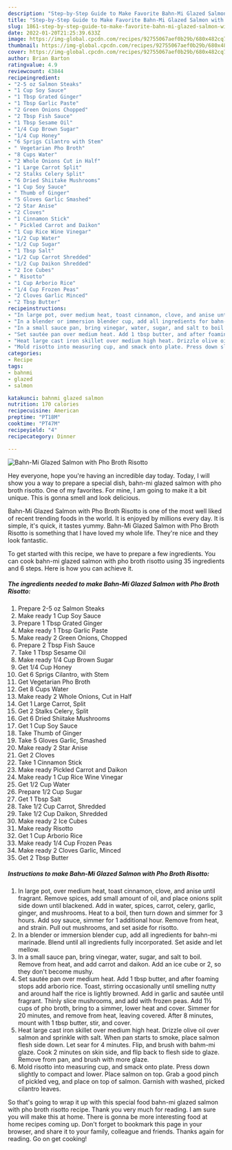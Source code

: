 ```yaml
---
description: "Step-by-Step Guide to Make Favorite Bahn-Mi Glazed Salmon with Pho Broth Risotto"
title: "Step-by-Step Guide to Make Favorite Bahn-Mi Glazed Salmon with Pho Broth Risotto"
slug: 1861-step-by-step-guide-to-make-favorite-bahn-mi-glazed-salmon-with-pho-broth-risotto
date: 2022-01-20T21:25:39.633Z
image: https://img-global.cpcdn.com/recipes/92755067aef0b29b/680x482cq70/bahn-mi-glazed-salmon-with-pho-broth-risotto-recipe-main-photo.jpg
thumbnail: https://img-global.cpcdn.com/recipes/92755067aef0b29b/680x482cq70/bahn-mi-glazed-salmon-with-pho-broth-risotto-recipe-main-photo.jpg
cover: https://img-global.cpcdn.com/recipes/92755067aef0b29b/680x482cq70/bahn-mi-glazed-salmon-with-pho-broth-risotto-recipe-main-photo.jpg
author: Brian Barton
ratingvalue: 4.9
reviewcount: 43844
recipeingredient:
- "2-5 oz Salmon Steaks"
- "1 Cup Soy Sauce"
- "1 Tbsp Grated Ginger"
- "1 Tbsp Garlic Paste"
- "2 Green Onions Chopped"
- "2 Tbsp Fish Sauce"
- "1 Tbsp Sesame Oil"
- "1/4 Cup Brown Sugar"
- "1/4 Cup Honey"
- "6 Sprigs Cilantro with Stem"
- " Vegetarian Pho Broth"
- "8 Cups Water"
- "2 Whole Onions Cut in Half"
- "1 Large Carrot Split"
- "2 Stalks Celery Split"
- "6 Dried Shiitake Mushrooms"
- "1 Cup Soy Sauce"
- " Thumb of Ginger"
- "5 Gloves Garlic Smashed"
- "2 Star Anise"
- "2 Cloves"
- "1 Cinnamon Stick"
- " Pickled Carrot and Daikon"
- "1 Cup Rice Wine Vinegar"
- "1/2 Cup Water"
- "1/2 Cup Sugar"
- "1 Tbsp Salt"
- "1/2 Cup Carrot Shredded"
- "1/2 Cup Daikon Shredded"
- "2 Ice Cubes"
- " Risotto"
- "1 Cup Arborio Rice"
- "1/4 Cup Frozen Peas"
- "2 Cloves Garlic Minced"
- "2 Tbsp Butter"
recipeinstructions:
- "In large pot, over medium heat, toast cinnamon, clove, and anise until fragrant. Remove spices, add small amount of oil, and place onions split side down until blackened. Add in water, spices, carrot, celery, garlic, ginger, and mushrooms. Heat to a boil, then turn down and simmer for 3 hours. Add soy sauce, simmer for 1 additional hour. Remove from heat, and strain. Pull out mushrooms, and set aside for risotto."
- "In a blender or immersion blender cup, add all ingredients for bahn-mi marinade. Blend until all ingredients fully incorporated. Set aside and let mellow."
- "In a small sauce pan, bring vinegar, water, sugar, and salt to boil. Remove from heat, and add carrot and daikon. Add an ice cube or 2, so they don&#39;t become mushy."
- "Set sautée pan over medium heat. Add 1 tbsp butter, and after foaming stops add arborio rice. Toast, stirring occasionally until smelling nutty and around half the rice is lightly browned. Add in garlic and sautée until fragrant. Thinly slice mushrooms, and add with frozen peas. Add 1½ cups of pho broth, bring to a simmer, lower heat and cover. Simmer for 20 minutes, and remove from heat, leaving covered. After 8 minutes, mount with 1 tbsp butter, stir, and cover."
- "Heat large cast iron skillet over medium high heat. Drizzle olive oil over salmon and sprinkle with salt. When pan starts to smoke, place salmon flesh side down. Let sear for 4 minutes. Flip, and brush with bahm-mi glaze. Cook 2 minutes on skin side, and flip back to flesh side to glaze. Remove from pan, and brush with more glaze."
- "Mold risotto into measuring cup, and smack onto plate. Press down slightly to compact and lower. Place salmon on top. Grab a good pinch of pickled veg, and place on top of salmon. Garnish with washed, picked cilantro leaves."
categories:
- Recipe
tags:
- bahnmi
- glazed
- salmon

katakunci: bahnmi glazed salmon 
nutrition: 170 calories
recipecuisine: American
preptime: "PT18M"
cooktime: "PT47M"
recipeyield: "4"
recipecategory: Dinner

---
```



![Bahn-Mi Glazed Salmon with Pho Broth Risotto](https://img-global.cpcdn.com/recipes/92755067aef0b29b/680x482cq70/bahn-mi-glazed-salmon-with-pho-broth-risotto-recipe-main-photo.jpg)

Hey everyone, hope you're having an incredible day today. Today, I will show you a way to prepare a special dish, bahn-mi glazed salmon with pho broth risotto. One of my favorites. For mine, I am going to make it a bit unique. This is gonna smell and look delicious.

Bahn-Mi Glazed Salmon with Pho Broth Risotto is one of the most well liked of recent trending foods in the world. It is enjoyed by millions every day. It is simple, it's quick, it tastes yummy. Bahn-Mi Glazed Salmon with Pho Broth Risotto is something that I have loved my whole life. They're nice and they look fantastic.




To get started with this recipe, we have to prepare a few ingredients. You can cook bahn-mi glazed salmon with pho broth risotto using 35 ingredients and 6 steps. Here is how you can achieve it.

<!--inarticleads1-->

##### The ingredients needed to make Bahn-Mi Glazed Salmon with Pho Broth Risotto:

1. Prepare 2-5 oz Salmon Steaks
1. Make ready 1 Cup Soy Sauce
1. Prepare 1 Tbsp Grated Ginger
1. Make ready 1 Tbsp Garlic Paste
1. Make ready 2 Green Onions, Chopped
1. Prepare 2 Tbsp Fish Sauce
1. Take 1 Tbsp Sesame Oil
1. Make ready 1/4 Cup Brown Sugar
1. Get 1/4 Cup Honey
1. Get 6 Sprigs Cilantro, with Stem
1. Get  Vegetarian Pho Broth
1. Get 8 Cups Water
1. Make ready 2 Whole Onions, Cut in Half
1. Get 1 Large Carrot, Split
1. Get 2 Stalks Celery, Split
1. Get 6 Dried Shiitake Mushrooms
1. Get 1 Cup Soy Sauce
1. Take  Thumb of Ginger
1. Take 5 Gloves Garlic, Smashed
1. Make ready 2 Star Anise
1. Get 2 Cloves
1. Take 1 Cinnamon Stick
1. Make ready  Pickled Carrot and Daikon
1. Make ready 1 Cup Rice Wine Vinegar
1. Get 1/2 Cup Water
1. Prepare 1/2 Cup Sugar
1. Get 1 Tbsp Salt
1. Take 1/2 Cup Carrot, Shredded
1. Take 1/2 Cup Daikon, Shredded
1. Make ready 2 Ice Cubes
1. Make ready  Risotto
1. Get 1 Cup Arborio Rice
1. Make ready 1/4 Cup Frozen Peas
1. Make ready 2 Cloves Garlic, Minced
1. Get 2 Tbsp Butter




<!--inarticleads2-->

##### Instructions to make Bahn-Mi Glazed Salmon with Pho Broth Risotto:

1. In large pot, over medium heat, toast cinnamon, clove, and anise until fragrant. Remove spices, add small amount of oil, and place onions split side down until blackened. Add in water, spices, carrot, celery, garlic, ginger, and mushrooms. Heat to a boil, then turn down and simmer for 3 hours. Add soy sauce, simmer for 1 additional hour. Remove from heat, and strain. Pull out mushrooms, and set aside for risotto.
1. In a blender or immersion blender cup, add all ingredients for bahn-mi marinade. Blend until all ingredients fully incorporated. Set aside and let mellow.
1. In a small sauce pan, bring vinegar, water, sugar, and salt to boil. Remove from heat, and add carrot and daikon. Add an ice cube or 2, so they don&#39;t become mushy.
1. Set sautée pan over medium heat. Add 1 tbsp butter, and after foaming stops add arborio rice. Toast, stirring occasionally until smelling nutty and around half the rice is lightly browned. Add in garlic and sautée until fragrant. Thinly slice mushrooms, and add with frozen peas. Add 1½ cups of pho broth, bring to a simmer, lower heat and cover. Simmer for 20 minutes, and remove from heat, leaving covered. After 8 minutes, mount with 1 tbsp butter, stir, and cover.
1. Heat large cast iron skillet over medium high heat. Drizzle olive oil over salmon and sprinkle with salt. When pan starts to smoke, place salmon flesh side down. Let sear for 4 minutes. Flip, and brush with bahm-mi glaze. Cook 2 minutes on skin side, and flip back to flesh side to glaze. Remove from pan, and brush with more glaze.
1. Mold risotto into measuring cup, and smack onto plate. Press down slightly to compact and lower. Place salmon on top. Grab a good pinch of pickled veg, and place on top of salmon. Garnish with washed, picked cilantro leaves.




So that's going to wrap it up with this special food bahn-mi glazed salmon with pho broth risotto recipe. Thank you very much for reading. I am sure you will make this at home. There is gonna be more interesting food at home recipes coming up. Don't forget to bookmark this page in your browser, and share it to your family, colleague and friends. Thanks again for reading. Go on get cooking!
